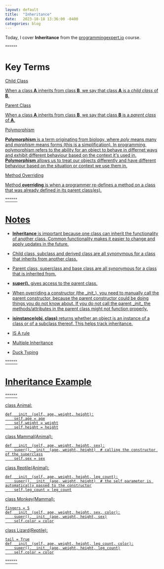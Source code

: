 ```yaml
---
layout: default
title:  "Inheritance"
date:   2023-10-18 13:36:00 -0400
categories: blog
---
```


Today, I cover __Inheritance__ from the [programmingexpert.io][course-site] course.

""""""

# Key Terms

<u>Child Class<u>

When a class __A__ inherits from class __B__, we say that class __A__ is a _child class_ of __B__.

<u>Parent Class<u>

When a class __A__ inherits from class __B__, we say that class __B__ is a _parent class_ of __A__.

<u>Polymorphism<u>

__Polymorphism__ is a term originating from biology, where _poly_ means many and _morphism_ means forms (this is a simplification). In programming, polymorphism refers to the ability for an object to behave in differnet ways and exhibit different behaviour based on the context it's used in. __Polymorphism__ allows us to treat our objects differently and have different behaviour based on the situation or context we use them in.

<u>Method Overriding<u>

Method __overriding__ is when a programmer re-defines a method on a class that was already defined in its parent class(es).

""""""

# Notes

- __Inheritance__ is important because one class can inherit the functionality of another class. Common functionality makes it easier to change and apply updates in the future.

- Child class, subclass and derived class are all synonymous for a class that inherits from another class.

- Parent class, superclass and base class are all synonymous for a class that is inherited from.

- __super().__ gives access to the parent class.

- When overriding a constructor (the \__init__), you need to manually call the parent constructor, because the parent constructor could be doing things you do not know about. If you do not call the parent \__init__ the methods/attributes in the parent class might not function properly. 

- __isinstance(obj, class)__ returns whether an object is an instance of a class or of a subclass thereof. This helps track inheritance.

- IS A rule 

- Multiple Inheritance

- Duck Typing

""""""

# Inheritance Example

""""""

class Animal:

    def __init__(self, age, weight, height):
        self.age = age
        self.weight = weight
        self.height = height

class Mammal(Animal):

    def __init__(self, age, weight, height, sex):
        super().__init__(age, weight, height)  # calling the constructor of the superclass
        self.sex = sex

class Reptile(Animal):

    def __init__(self, age, weight, height, leg_count):
        super().__init__(age, weight, height)  # the self parameter is automatically passed to the constructor
        self.leg_count = leg_count

class Monkey(Mammal):

    fingers = 5
    def __init__(self, age, weight, height, sex, color):
        super().__init__(age, weight, height, sex)
        self.color = color

class Lizard(Reptile):

    tail = True
    def __init__(self, age, weight, height, leg_count, color):
        super().__init__(age, weight, height, leg_count)
        self.color = color

""""""

[course-site]: https://www.programmingexpert.io/index